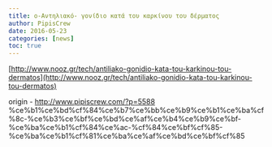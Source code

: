 ```yaml
---
title: o-Αντηλιακό- γονίδιο κατά του καρκίνου του δέρματος
author: PipisCrew
date: 2016-05-23
categories: [news]
toc: true
---
```


[http://www.nooz.gr/tech/antiliako-gonidio-kata-tou-karkinou-tou-dermatos](http://www.nooz.gr/tech/antiliako-gonidio-kata-tou-karkinou-tou-dermatos)

origin - http://www.pipiscrew.com/?p=5588 %ce%b1%ce%bd%cf%84%ce%b7%ce%bb%ce%b9%ce%b1%ce%ba%cf%8c-%ce%b3%ce%bf%ce%bd%ce%af%ce%b4%ce%b9%ce%bf-%ce%ba%ce%b1%cf%84%ce%ac-%cf%84%ce%bf%cf%85-%ce%ba%ce%b1%cf%81%ce%ba%ce%af%ce%bd%ce%bf%cf%85